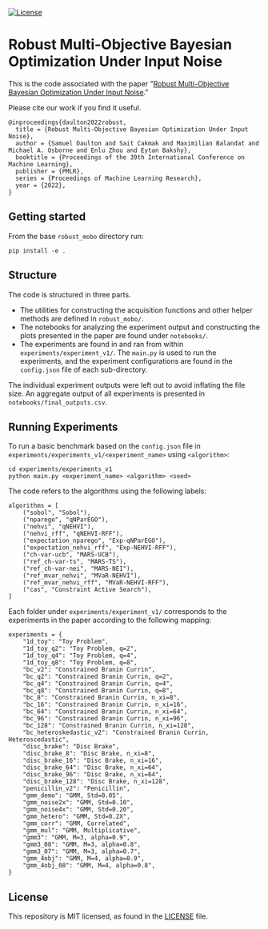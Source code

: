 [![License](https://img.shields.io/badge/license-MIT-green.svg)](LICENSE)

# Robust Multi-Objective Bayesian Optimization Under Input Noise

This is the code associated with the paper "[Robust Multi-Objective Bayesian Optimization Under Input Noise](https://arxiv.org/abs/2202.07549)."

Please cite our work if you find it useful.

    @inproceedings{daulton2022robust,
      title = {Robust Multi-Objective Bayesian Optimization Under Input Noise},
      author = {Samuel Daulton and Sait Cakmak and Maximilian Balandat and Michael A. Osborne and Enlu Zhou and Eytan Bakshy},
      booktitle = {Proceedings of the 39th International Conference on Machine Learning},
      publisher = {PMLR},
      series = {Proceedings of Machine Learning Research},
      year = {2022},
    }

## Getting started

From the base `robust_mobo` directory run:

`pip install -e .`

## Structure

The code is structured in three parts.
- The utilities for constructing the acquisition functions and other helper methods are defined in `robust_mobo/`.
- The notebooks for analyzing the experiment output and constructing the plots presented in the paper are found under `notebooks/`.
- The experiments are found in and ran from within `experiments/experiment_v1/`. The `main.py` is used to run the experiments, and the experiment configurations are found in the `config.json` file of each sub-directory.

The individual experiment outputs were left out to avoid inflating the file size. An aggregate output of all experiments is presented in `notebooks/final_outputs.csv`.

## Running Experiments

To run a basic benchmark based on the `config.json` file in `experiments/experiments_v1/<experiment_name>` using `<algorithm>`:

```
cd experiments/experiments_v1
python main.py <experiment_name> <algorithm> <seed>
```

The code refers to the algorithms using the following labels:
```
algorithms = [
    ("sobol", "Sobol"),
    ("nparego", "qNParEGO"),
    ("nehvi", "qNEHVI"),
    ("nehvi_rff", "qNEHVI-RFF"),
    ("expectation_nparego", "Exp-qNParEGO"),
    ("expectation_nehvi_rff", "Exp-NEHVI-RFF"),
    ("ch-var-ucb", "MARS-UCB"),
    ("ref_ch-var-ts", "MARS-TS"),
    ("ref_ch-var-nei", "MARS-NEI"),
    ("ref_mvar_nehvi", "MVaR-NEHVI"),
    ("ref_mvar_nehvi_rff", "MVaR-NEHVI-RFF"),
    ("cas", "Constraint Active Search"),
]
```

Each folder under `experiments/experiment_v1/` corresponds to the experiments in the paper according to the following mapping:
```
experiments = {
    "1d_toy": "Toy Problem",
    "1d_toy_q2": "Toy Problem, q=2",
    "1d_toy_q4": "Toy Problem, q=4",
    "1d_toy_q8": "Toy Problem, q=8",
    "bc_v2": "Constrained Branin Currin",
    "bc_q2": "Constrained Branin Currin, q=2",
    "bc_q4": "Constrained Branin Currin, q=4",
    "bc_q8": "Constrained Branin Currin, q=8",
    "bc_8": "Constrained Branin Currin, n_xi=8",
    "bc_16": "Constrained Branin Currin, n_xi=16",
    "bc_64": "Constrained Branin Currin, n_xi=64",
    "bc_96": "Constrained Branin Currin, n_xi=96",
    "bc_128": "Constrained Branin Currin, n_xi=128",
    "bc_heteroskedastic_v2": "Constrained Branin Currin, Heteroscedastic",
    "disc_brake": "Disc Brake",
    "disc_brake_8": "Disc Brake, n_xi=8",
    "disc_brake_16": "Disc Brake, n_xi=16",
    "disc_brake_64": "Disc Brake, n_xi=64",
    "disc_brake_96": "Disc Brake, n_xi=64",
    "disc_brake_128": "Disc Brake, n_xi=128",
    "penicillin_v2": "Penicillin",
    "gmm_demo": "GMM, Std=0.05",
    "gmm_noise2x": "GMM, Std=0.10",
    "gmm_noise4x": "GMM, Std=0.20",
    "gmm_hetero": "GMM, Std=0.2X",
    "gmm_corr": "GMM, Correlated",
    "gmm_mul": "GMM, Multiplicative",
    "gmm3": "GMM, M=3, alpha=0.9",
    "gmm3_08": "GMM, M=3, alpha=0.8",
    "gmm3_07": "GMM, M=3, alpha=0.7",
    "gmm_4obj": "GMM, M=4, alpha=0.9",
    "gmm_4obj_08": "GMM, M=4, alpha=0.8",
}
```

## License
This repository is MIT licensed, as found in the [LICENSE](LICENSE) file.

